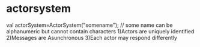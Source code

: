 # actorsystem

val actorSystem=ActorSystem("somename");  // some name can be alphanumeric but cannot contain characters
1)Actors are uniquely identified
2)Messages are Asunchronous
3)Each actor may respond differently
